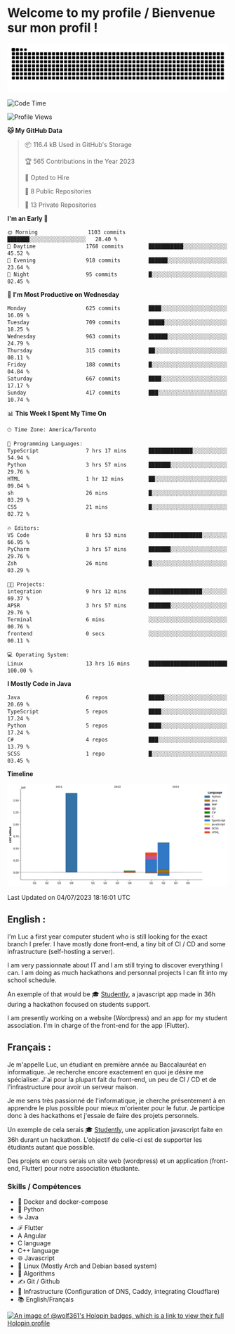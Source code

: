 # Welcome to my profile / Bienvenue sur mon profil !

![snake gif](https://github.com/wolf-361/wolf-361/blob/output/github-contribution-grid-snake.svg)

<!--START_SECTION:waka-->
![Code Time](http://img.shields.io/badge/Code%20Time-213%20hrs%2052%20mins-blue)

![Profile Views](http://img.shields.io/badge/Profile%20Views-0-blue)

**🐱 My GitHub Data** 

> 📦 116.4 kB Used in GitHub's Storage 
 > 
> 🏆 565 Contributions in the Year 2023
 > 
> 💼 Opted to Hire
 > 
> 📜 8 Public Repositories 
 > 
> 🔑 13 Private Repositories 
 > 
**I'm an Early 🐤** 

```text
🌞 Morning                1103 commits        ███████░░░░░░░░░░░░░░░░░░   28.40 % 
🌆 Daytime                1768 commits        ███████████░░░░░░░░░░░░░░   45.52 % 
🌃 Evening                918 commits         ██████░░░░░░░░░░░░░░░░░░░   23.64 % 
🌙 Night                  95 commits          █░░░░░░░░░░░░░░░░░░░░░░░░   02.45 % 
```
📅 **I'm Most Productive on Wednesday** 

```text
Monday                   625 commits         ████░░░░░░░░░░░░░░░░░░░░░   16.09 % 
Tuesday                  709 commits         █████░░░░░░░░░░░░░░░░░░░░   18.25 % 
Wednesday                963 commits         ██████░░░░░░░░░░░░░░░░░░░   24.79 % 
Thursday                 315 commits         ██░░░░░░░░░░░░░░░░░░░░░░░   08.11 % 
Friday                   188 commits         █░░░░░░░░░░░░░░░░░░░░░░░░   04.84 % 
Saturday                 667 commits         ████░░░░░░░░░░░░░░░░░░░░░   17.17 % 
Sunday                   417 commits         ███░░░░░░░░░░░░░░░░░░░░░░   10.74 % 
```


📊 **This Week I Spent My Time On** 

```text
🕑︎ Time Zone: America/Toronto

💬 Programming Languages: 
TypeScript               7 hrs 17 mins       ██████████████░░░░░░░░░░░   54.94 % 
Python                   3 hrs 57 mins       ███████░░░░░░░░░░░░░░░░░░   29.76 % 
HTML                     1 hr 12 mins        ██░░░░░░░░░░░░░░░░░░░░░░░   09.04 % 
sh                       26 mins             █░░░░░░░░░░░░░░░░░░░░░░░░   03.29 % 
CSS                      21 mins             █░░░░░░░░░░░░░░░░░░░░░░░░   02.72 % 

🔥 Editors: 
VS Code                  8 hrs 53 mins       █████████████████░░░░░░░░   66.95 % 
PyCharm                  3 hrs 57 mins       ███████░░░░░░░░░░░░░░░░░░   29.76 % 
Zsh                      26 mins             █░░░░░░░░░░░░░░░░░░░░░░░░   03.29 % 

🐱‍💻 Projects: 
integration              9 hrs 12 mins       █████████████████░░░░░░░░   69.37 % 
APSR                     3 hrs 57 mins       ███████░░░░░░░░░░░░░░░░░░   29.76 % 
Terminal                 6 mins              ░░░░░░░░░░░░░░░░░░░░░░░░░   00.76 % 
frontend                 0 secs              ░░░░░░░░░░░░░░░░░░░░░░░░░   00.11 % 

💻 Operating System: 
Linux                    13 hrs 16 mins      █████████████████████████   100.00 % 
```

**I Mostly Code in Java** 

```text
Java                     6 repos             █████░░░░░░░░░░░░░░░░░░░░   20.69 % 
TypeScript               5 repos             ████░░░░░░░░░░░░░░░░░░░░░   17.24 % 
Python                   5 repos             ████░░░░░░░░░░░░░░░░░░░░░   17.24 % 
C#                       4 repos             ███░░░░░░░░░░░░░░░░░░░░░░   13.79 % 
SCSS                     1 repo              █░░░░░░░░░░░░░░░░░░░░░░░░   03.45 % 
```



**Timeline**

![Lines of Code chart](https://raw.githubusercontent.com/wolf-361/wolf-361/main/assets/bar_graph.png)


 Last Updated on 04/07/2023 18:16:01 UTC
<!--END_SECTION:waka-->

## English : 

I'm Luc a first year computer student who is still looking for the exact branch I prefer. I have mostly done front-end, a tiny bit of CI / CD and some infrastructure (self-hosting a server).

I am very passionnate about IT and I am still trying to discover everything I can. I am doing as much hackathons and personnal projects I can fit into my school schedule.

An exemple of that would be 🎓 [Studently](https://github.com/wolf-361/Studently-CodeJam12), a javascript app made in 36h during a hackathon focused on students support.

I am presently working on a website (Wordpress) and an app for my student association. I'm in charge of the front-end for the app (Flutter).

## Français :

Je m'appelle Luc, un étudiant en première année au Baccalauréat en informatique. Je recherche encore exactement en quoi je désire me spécialiser. J'ai pour la plupart fait du front-end, un peu de CI / CD et de l'infrastructure pour avoir un serveur maison.

Je me sens très passionné de l'informatique, je cherche présentement à en apprendre le plus possible pour mieux m'orienter pour le futur. Je participe donc à des hackathons et j'essaie de faire des projets personnels.

Un exemple de cela serais 🎓 [Studently](https://github.com/wolf-361/Studently-CodeJam12), une application javascript faite en 36h durant un hackathon. L'objectif de celle-ci est de supporter les étudiants autant que possible.

Des projets en cours serais un site web (wordpress) et un application (front-end, Flutter) pour notre association étudiante.

###  Skills / Compétences

* 🐋 Docker and docker-compose
* 🐍 Python
* ☕ Java
* ℱ Flutter
* A Angular
* C language
* C++ language
* 🌐 Javascript
* 🐧 Linux (Mostly Arch and Debian based system)
* 🧩 Algorithms
* ✍️ Git / Github
* 📜 Infrastructure (Configuration of DNS, Caddy, integrating Cloudflare)
* 📚 English/Français

[![An image of @wolf361's Holopin badges, which is a link to view their full Holopin profile](https://holopin.me/wolf361)](https://holopin.io/@wolf361)


